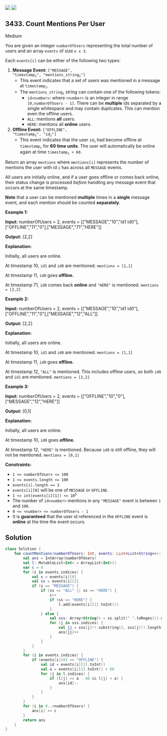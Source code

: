 [![](https://img.shields.io/github/stars/javadev/LeetCode-in-Kotlin?label=Stars&style=flat-square)](https://github.com/javadev/LeetCode-in-Kotlin)
[![](https://img.shields.io/github/forks/javadev/LeetCode-in-Kotlin?label=Fork%20me%20on%20GitHub%20&style=flat-square)](https://github.com/javadev/LeetCode-in-Kotlin/fork)

## 3433\. Count Mentions Per User

Medium

You are given an integer `numberOfUsers` representing the total number of users and an array `events` of size `n x 3`.

Each `events[i]` can be either of the following two types:

1.  **Message Event:** <code>["MESSAGE", "timestamp<sub>i</sub>", "mentions_string<sub>i</sub>"]</code>
    *   This event indicates that a set of users was mentioned in a message at <code>timestamp<sub>i</sub></code>.
    *   The <code>mentions_string<sub>i</sub></code> string can contain one of the following tokens:
        *   `id<number>`: where `<number>` is an integer in range `[0,numberOfUsers - 1]`. There can be **multiple** ids separated by a single whitespace and may contain duplicates. This can mention even the offline users.
        *   `ALL`: mentions **all** users.
        *   `HERE`: mentions all **online** users.
2.  **Offline Event:** <code>["OFFLINE", "timestamp<sub>i</sub>", "id<sub>i</sub>"]</code>
    *   This event indicates that the user <code>id<sub>i</sub></code> had become offline at <code>timestamp<sub>i</sub></code> for **60 time units**. The user will automatically be online again at time <code>timestamp<sub>i</sub> + 60</code>.

Return an array `mentions` where `mentions[i]` represents the number of mentions the user with id `i` has across all `MESSAGE` events.

All users are initially online, and if a user goes offline or comes back online, their status change is processed _before_ handling any message event that occurs at the same timestamp.

**Note** that a user can be mentioned **multiple** times in a **single** message event, and each mention should be counted **separately**.

**Example 1:**

**Input:** numberOfUsers = 2, events = \[\["MESSAGE","10","id1 id0"],["OFFLINE","11","0"],["MESSAGE","71","HERE"]]

**Output:** [2,2]

**Explanation:**

Initially, all users are online.

At timestamp 10, `id1` and `id0` are mentioned. `mentions = [1,1]`

At timestamp 11, `id0` goes **offline.**

At timestamp 71, `id0` comes back **online** and `"HERE"` is mentioned. `mentions = [2,2]`

**Example 2:**

**Input:** numberOfUsers = 2, events = \[\["MESSAGE","10","id1 id0"],["OFFLINE","11","0"],["MESSAGE","12","ALL"]]

**Output:** [2,2]

**Explanation:**

Initially, all users are online.

At timestamp 10, `id1` and `id0` are mentioned. `mentions = [1,1]`

At timestamp 11, `id0` goes **offline.**

At timestamp 12, `"ALL"` is mentioned. This includes offline users, so both `id0` and `id1` are mentioned. `mentions = [2,2]`

**Example 3:**

**Input:** numberOfUsers = 2, events = \[\["OFFLINE","10","0"],["MESSAGE","12","HERE"]]

**Output:** [0,1]

**Explanation:**

Initially, all users are online.

At timestamp 10, `id0` goes **offline.**

At timestamp 12, `"HERE"` is mentioned. Because `id0` is still offline, they will not be mentioned. `mentions = [0,1]`

**Constraints:**

*   `1 <= numberOfUsers <= 100`
*   `1 <= events.length <= 100`
*   `events[i].length == 3`
*   `events[i][0]` will be one of `MESSAGE` or `OFFLINE`.
*   <code>1 <= int(events[i][1]) <= 10<sup>5</sup></code>
*   The number of `id<number>` mentions in any `"MESSAGE"` event is between `1` and `100`.
*   `0 <= <number> <= numberOfUsers - 1`
*   It is **guaranteed** that the user id referenced in the `OFFLINE` event is **online** at the time the event occurs.

## Solution

```kotlin
class Solution {
    fun countMentions(numberOfUsers: Int, events: List<List<String>>): IntArray {
        val ans = IntArray(numberOfUsers)
        val l: MutableList<Int> = ArrayList<Int>()
        var c = 0
        for (i in events.indices) {
            val s = events[i][0]
            val ss = events[i][2]
            if (s == "MESSAGE") {
                if (ss == "ALL" || ss == "HERE") {
                    c++
                    if (ss == "HERE") {
                        l.add(events[i][1].toInt())
                    }
                } else {
                    val sss: Array<String?> = ss.split(" ".toRegex()).dropLastWhile { it.isEmpty() }.toTypedArray()
                    for (j in sss.indices) {
                        val jj = sss[j]!!.substring(2, sss[j]!!.length).toInt()
                        ans[jj]++
                    }
                }
            }
        }
        for (i in events.indices) {
            if (events[i][0] == "OFFLINE") {
                val id = events[i][2].toInt()
                val a = events[i][1].toInt() + 60
                for (j in l.indices) {
                    if (l[j] >= a - 60 && l[j] < a) {
                        ans[id]--
                    }
                }
            }
        }
        for (i in 0..<numberOfUsers) {
            ans[i] += c
        }
        return ans
    }
}
```